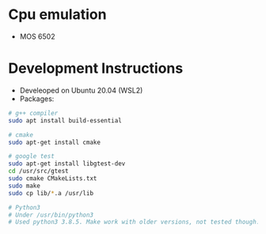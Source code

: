 # Cpu emulation

* MOS 6502


# Development Instructions

* Develeoped on Ubuntu 20.04 (WSL2)
* Packages:
```sh
# g++ compiler
sudo apt install build-essential

# cmake
sudo apt-get install cmake

# google test
sudo apt-get install libgtest-dev
cd /usr/src/gtest
sudo cmake CMakeLists.txt
sudo make
sudo cp lib/*.a /usr/lib

# Python3
# Under /usr/bin/python3
# Used python3 3.8.5. Make work with older versions, not tested though.
```
